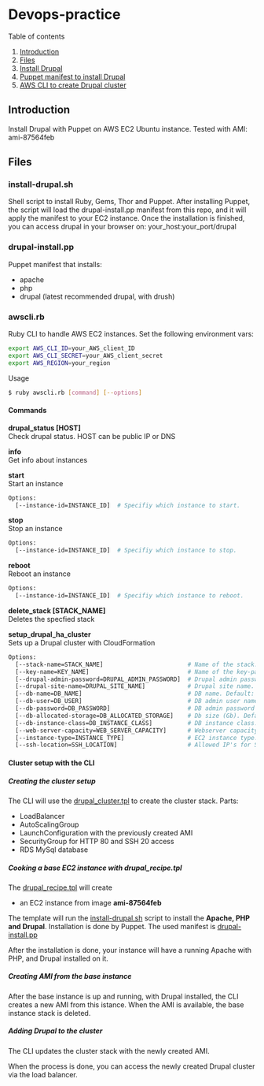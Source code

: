 # Devops-practice
Table of contents

1. [Introduction](#introduction)
2. [Files](#files)
3. [Install Drupal](#installdrupalsh)
4. [Puppet manifest to install Drupal](#drupalinstallpp)
5. [AWS CLI to create Drupal cluster](#awsclirb)

## Introduction

Install Drupal with Puppet on AWS EC2 Ubuntu instance.
Tested with AMI: ami-87564feb

## Files
### install-drupal.sh

Shell script to install Ruby, Gems, Thor and Puppet.
After installing Puppet, the script will load the drupal-install.pp manifest from this repo, and it will apply the manifest to your EC2 instance.
Once the installation is finished, you can access drupal in your browser on: your_host:your_port/drupal

### drupal-install.pp

Puppet manifest that installs:
* apache
* php
* drupal (latest recommended drupal, with drush)

### awscli.rb

Ruby CLI to handle AWS EC2 instances.
Set the following environment vars:

```sh
export AWS_CLI_ID=your_AWS_client_ID
export AWS_CLI_SECRET=your_AWS_client_secret
export AWS_REGION=your_region
```
Usage
```sh
$ ruby awscli.rb [command] [--options]
```

#### Commands
**drupal_status [HOST]**<br>
Check drupal status. HOST can be public IP or DNS

**info**<br>
Get info about instances

**start**<br>
Start an instance
```sh
Options:
  [--instance-id=INSTANCE_ID]  # Specifiy which instance to start.
```
**stop**<br>
Stop an instance
```sh
Options:
  [--instance-id=INSTANCE_ID]  # Specifiy which instance to stop.
```

**reboot**<br>
Reboot an instance
```sh
Options:
  [--instance-id=INSTANCE_ID]  # Specifiy which instance to reboot.
```

**delete_stack [STACK_NAME]**<br>
Deletes the specfied stack

**setup_drupal_ha_cluster**<br>
Sets up a Drupal cluster with CloudFormation
```sh
Options:
  [--stack-name=STACK_NAME]                        # Name of the stack. Default: myStack
  [--key-name=KEY_NAME]                            # Name of the key-pair, which can be used to connect via SSH.
  [--drupal-admin-password=DRUPAL_ADMIN_PASSWORD]  # Drupal admin password
  [--drupal-site-name=DRUPAL_SITE_NAME]            # Drupal site name. Default: My Drupal Site
  [--db-name=DB_NAME]                              # DB name. Default: myDatabase
  [--db-user=DB_USER]                              # DB admin user name
  [--db-password=DB_PASSWORD]                      # DB admin password
  [--db-allocated-storage=DB_ALLOCATED_STORAGE]    # Db size (Gb). Default: 5
  [--db-instance-class=DB_INSTANCE_CLASS]          # DB instance class. Default: db.t2.micro
  [--web-server-capacity=WEB_SERVER_CAPACITY]      # Webserver capacity, between 1-5. Default: 2
  [--instance-type=INSTANCE_TYPE]                  # EC2 instance type. Default: t2.micro
  [--ssh-location=SSH_LOCATION]                    # Allowed IP's for SSH, in valid IP CIDR range (x.x.x.x/x). Default: 0.0.0.0/0
```

#### Cluster setup with the CLI

##### Creating the cluster setup
The CLI will use the [drupal_cluster.tpl](https://github.com/bdsrstnt/devops-practice/blob/master/drupal_cluster.tpl) to create the cluster stack.
Parts:
* LoadBalancer
* AutoScalingGroup
* LaunchConfiguration with the previously created AMI
* SecurityGroup for HTTP 80 and SSH 20 access
* RDS MySql database

##### Cooking a base EC2 instance with drupal_recipe.tpl
The [drupal_recipe.tpl](https://github.com/bdsrstnt/devops-practice/blob/master/drupal_recipe.tpl) will create
* an EC2 instance from image **ami-87564feb**

The template will run the [install-drupal.sh](https://github.com/bdsrstnt/devops-practice/blob/master/install-drupal.sh) script to install the **Apache, PHP and Drupal**.
Installation is done by Puppet. The used manifest is [drupal-install.pp](https://github.com/bdsrstnt/devops-practice/blob/master/puppet/drupal-install.pp)

After the installation is done, your instance will have a running Apache with PHP, and Drupal installed on it.

##### Creating AMI from the base instance
After the base instance is up and running, with Drupal installed, the CLI creates a new AMI from this istance. When the AMI is available, the base instance stack is deleted.

##### Adding Drupal to the cluster
The CLI updates the cluster stack with the newly created AMI.

When the process is done, you can access the newly created Drupal cluster via the load balancer.
